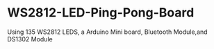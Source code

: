 # WS2812-LED-Ping-Pong-Board
Using 135 WS2812 LEDS, a Arduino Mini board,  Bluetooth Module,and DS1302 Module
